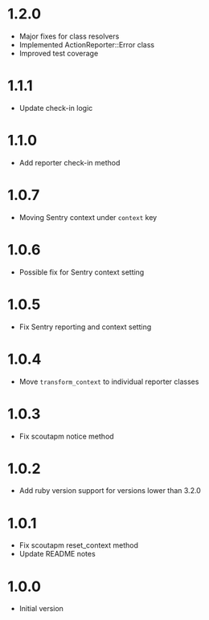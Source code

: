 # 1.2.0

* Major fixes for class resolvers
* Implemented ActionReporter::Error class
* Improved test coverage

# 1.1.1

* Update check-in logic

# 1.1.0

* Add reporter check-in method

# 1.0.7

* Moving Sentry context under `context` key

# 1.0.6

* Possible fix for Sentry context setting

# 1.0.5

* Fix Sentry reporting and context setting

# 1.0.4

* Move `transform_context` to individual reporter classes

# 1.0.3

* Fix scoutapm notice method

# 1.0.2

* Add ruby version support for versions lower than 3.2.0

# 1.0.1

* Fix scoutapm reset_context method
* Update README notes

# 1.0.0

* Initial version

